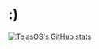 # :)

[![TejasOS's GitHub stats](https://github-readme-stats.vercel.app/api?username=TejasOS&theme=dracula)](https://github.com/anuraghazra/github-readme-stats)



